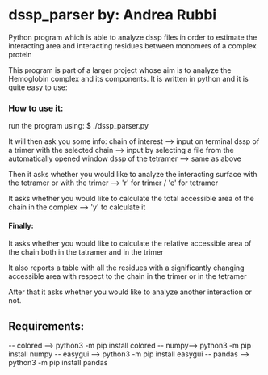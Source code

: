 # dssp_parser by: Andrea Rubbi
Python program which is able to analyze dssp files in order to estimate the interacting area and interacting residues between monomers of a complex protein 

This program is part of a larger project whose aim is to analyze the Hemoglobin complex and its components.
It is written in python and it is quite easy to use:

### How to use it:

run the program using: 
$ ./dssp_parser.py

It will then ask you some info:
chain of interest --> input on terminal
dssp of a trimer with the selected chain --> input by selecting a file from the
                                             automatically opened window
dssp of the tetramer --> same as above

Then it asks whether you would like to analyze the interacting 
surface with the tetramer or with the trimer --> 'r' for trimer / 'e' for tetramer

It asks whether you would like to calculate the total accessible 
area of the chain in the complex --> 'y' to calculate it

#### Finally:

It asks whether you would like to calculate the relative accessible area of the chain both 
in the tatramer and in the trimer

It also reports a table with all the residues with a significantly changing accessible area
with respect to the chain in the trimer or in the tetramer

After that it asks whether you would like to analyze another interaction or not.

## Requirements:

 -- colored --> python3 -m pip install colored
 -- numpy--> python3 -m pip install numpy
 -- easygui --> python3 -m pip install easygui
 -- pandas --> python3 -m pip install pandas

